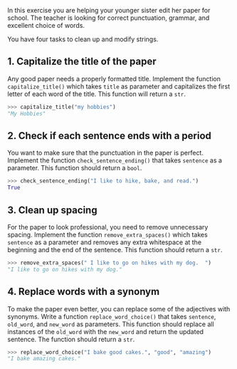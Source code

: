 In this exercise you are helping your younger sister edit her paper for school. The teacher is looking for correct punctuation, grammar, and excellent choice of words.

You have four tasks to clean up and modify strings.

## 1. Capitalize the title of the paper

Any good paper needs a properly formatted title. Implement the function `capitalize_title()` which takes `title` as parameter and capitalizes the first letter of each word of the title. This function will return a `str`.

```python
>>> capitalize_title("my hobbies")
"My Hobbies"
```

## 2. Check if each sentence ends with a period

You want to make sure that the punctuation in the paper is perfect. Implement the function `check_sentence_ending()` that takes `sentence` as a parameter. This function should return a `bool`.

```python
>>> check_sentence_ending("I like to hike, bake, and read.")
True
```

## 3. Clean up spacing

For the paper to look professional, you need to remove unnecessary spacing. Implement the function `remove_extra_spaces()` which takes `sentence` as a parameter and removes any extra whitespace at the beginning and the end of the sentence. This function should return a `str`.

```python
>>> remove_extra_spaces(" I like to go on hikes with my dog.  ")
"I like to go on hikes with my dog."
```

## 4. Replace words with a synonym

To make the paper even better, you can replace some of the adjectives with synonyms. Write a function `replace_word_choice()` that takes `sentence`, `old_word`, and `new_word` as parameters. This function should replace all instances of the `old_word` with the `new_word` and return the updated sentence. The function should return a `str`.

```python
>>> replace_word_choice("I bake good cakes.", "good", "amazing")
"I bake amazing cakes."
```

